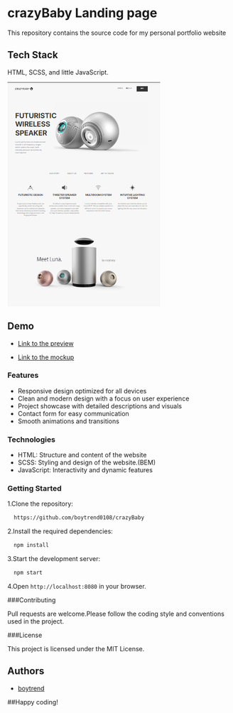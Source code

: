 # crazyBaby Landing page

This repository contains the source code for my personal portfolio website

## Tech Stack

HTML, SCSS, and little JavaScript.

![App Screenshot](https://github.com/boytrend0108/crazyBaby/blob/master/Screenshot_2.png?raw=true)

## Demo

- [Link to the preview](https://boytrend0108.github.io/crazyBaby/)

- [Link to the mockup](https://www.figma.com/design/Ujp7bCFuvuJlkn8TSbQPSZ/Kickstarter_FE-students?node-id=19655-32&t=RJGgQf9Nih1P7gU4-0)

### Features

- Responsive design optimized for all devices
- Clean and modern design with a focus on user experience
- Project showcase with detailed descriptions and visuals
- Contact form for easy communication
- Smooth animations and transitions

### Technologies

- HTML: Structure and content of the website
- SCSS: Styling and design of the website.(BEM)
- JavaScript: Interactivity and dynamic features

### Getting Started

1.Clone the repository:

```bash
  https://github.com/boytrend0108/crazyBaby
```

2.Install the required dependencies:

```bash
  npm install
```

3.Start the development server:

```bash
  npm start
```

4.Open `http://localhost:8080` in your browser.

###Contributing

Pull requests are welcome.Please follow the coding style and conventions used in the project.

###License

This project is licensed under the MIT License.

## Authors

- [boytrend](https://github.com/boytrend0108)

##Happy coding!
